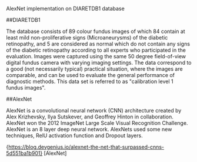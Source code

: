 AlexNet implementation on DIARETDB1 database


##DIARETDB1

The database consists of 89 colour fundus images of which 84 contain at least mild non-proliferative signs (Microaneurysms) of the diabetic retinopathy, and 5 are considered as normal which do not contain any signs of the diabetic retinopathy according to all experts who participated in the evaluation. Images were captured using the same 50 degree field-of-view digital fundus camera with varying imaging settings. The data correspond to a good (not necessarily typical) practical situation, where the images are comparable, and can be used to evaluate the general performance of diagnostic methods. This data set is referred to as "calibration level 1 fundus images".


##AlexNet

AlexNet is a convolutional neural network (CNN) architecture created by Alex Krizhevsky, Ilya Sutskever, and Geoffrey Hinton in collaboration. AlexNet won the 2012 ImageNet Large Scale Visual Recognition Challenge. AlexNet is an 8 layer deep neural network. AlexNets used some new techniques, RelU activation function and Dropout layers.


{https://blog.devgenius.io/alexnet-the-net-that-surpassed-cnns-5d551ba1b901} [AlexNet]


